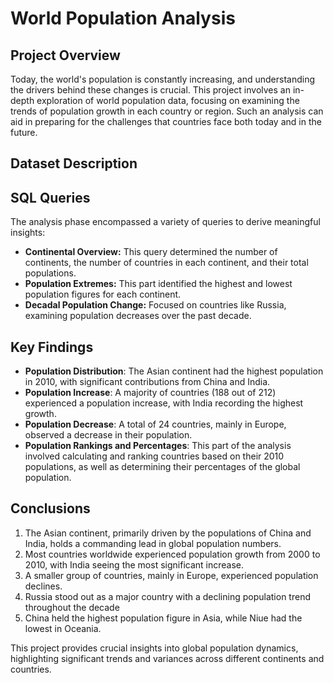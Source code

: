 # World Population Analysis

## Project Overview
Today, the world's population is constantly increasing, and understanding the drivers behind these changes is crucial. This project involves an in-depth exploration of world population data, focusing on examining the trends of population growth in each country or region. Such an analysis can aid in preparing for the challenges that countries face both today and in the future.

## Dataset Description



## SQL Queries

The analysis phase encompassed a variety of queries to derive meaningful insights:

- **Continental Overview:** This query determined the number of continents, the number of countries in each continent, and their total populations.
- **Population Extremes:** This part identified the highest and lowest population figures for each continent.
- **Decadal Population Change:** Focused on countries like Russia, examining population decreases over the past decade.

## Key Findings
- **Population Distribution**: The Asian continent had the highest population in 2010, with significant contributions from China and India.
- **Population Increase**: A majority of countries (188 out of 212) experienced a population increase, with India recording the highest growth.
- **Population Decrease**: A total of 24 countries, mainly in Europe, observed a decrease in their population.
- **Population Rankings and Percentages**: This part of the analysis involved calculating and ranking countries based on their 2010 populations, as well as determining their percentages of the global population.

## Conclusions
1. The Asian continent, primarily driven by the populations of China and India, holds a commanding lead in global population numbers.
2. Most countries worldwide experienced population growth from 2000 to 2010, with India seeing the most significant increase.
3. A smaller group of countries, mainly in Europe, experienced population declines.
4. Russia stood out as a major country with a declining population trend throughout the decade
5. China held the highest population figure in Asia, while Niue had the lowest in Oceania.

This project provides crucial insights into global population dynamics, highlighting significant trends and variances across different continents and countries.
